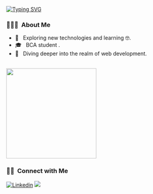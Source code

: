[![Typing SVG](https://readme-typing-svg.herokuapp.com?lines=lol+are+you+lost%3F)](https://git.io/typing-svg)

<h3> 👨🏻‍💻 &nbsp;About Me </h3>

- 🤔 &nbsp; Exploring new technologies and learning 🤓.
- 🎓 &nbsp; BCA student .
- 💭 &nbsp; Diving deeper into the realm of web development.


<br/>

 <img align= "center" width= "240" src= "https://media.giphy.com/media/f9jpQzIbiSzGz7SUyK/giphy.gif"/>

<br/>

<h3> 🤝🏻 &nbsp;Connect with Me </h3>


[![Linkedin](https://img.shields.io/badge/-LinkedIn-222222?style=flat-square&logo=Linkedin&logoColor=white&link=https://www.linkedin.com/in/lakshitxd/)](https://www.linkedin.com/in/lakshitxd/)
[![](https://img.shields.io/badge/mail-lakshitk@duck.com-red)](https://mail.google.com/mail/u/0/?tab=km#inbox)
